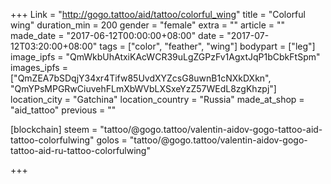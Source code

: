 +++
Link = "http://gogo.tattoo/aid/tattoo/colorful_wing"
title = "Colorful wing"
duration_min = 200
gender = "female"
extra = ""
article = ""
made_date = "2017-06-12T00:00:00+08:00"
date = "2017-07-12T03:20:00+08:00"
tags = ["color", "feather", "wing"]
bodypart = ["leg"]
image_ipfs = "QmWkbUhAtxiKAcWCR39uLgZGPzFv1AgxtJqP1bCbkFtSpm"
images_ipfs = ["QmZEA7bSDqjY34xr4Tifw85UvdXYZcsG8uwnB1cNXkDXkn", "QmYPsMPGRwCiuvehFLmXbWVbLXSxeYzZ57WEdL8zgKhzpj"]
location_city = "Gatchina"
location_country = "Russia"
made_at_shop = "aid_tattoo"
previous = ""

[blockchain]
steem = "tattoo/@gogo.tattoo/valentin-aidov-gogo-tattoo-aid-tattoo-colorfulwing"
golos = "tattoo/@gogo.tattoo/valentin-aidov-gogo-tattoo-aid-ru-tattoo-colorfulwing"


+++
